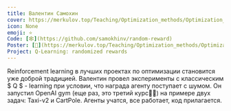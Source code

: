 ```yaml
---
title: Валентин Самохин
cover: https://merkulov.top/Teaching/Optimization_methods/Optimization_methods____/Лучшие_проекты_по_оптимизации_2019/Валентин_Самохин/samokhin.png
icon: None
emoji: ⭐
Code: [🕸](https://github.com/samokhinv/random-reward)
Poster: [📎](https://merkulov.top/Teaching/Optimization_methods/Optimization_methods____/Лучшие_проекты_по_оптимизации_2019/Валентин_Самохин/samokhin.pdf)
Project: Q-Learning: randomized rewards
---
```


Reinforcement learning в лучших проектах по оптимизации становится уже доброй традицией. Валентин провел эксперименты с классическим $ Q $ - learning при условии, что награда агенту поступает с шумом. Он запустил OpenAI gym (еще раз, это третий курс👮‍♂️) на примере двух задач: Taxi-v2 и CartPole. Агенты учатся, все работает, код прилагается.
